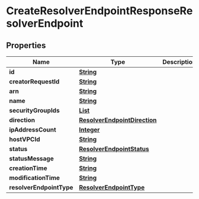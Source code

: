 

# CreateResolverEndpointResponseResolverEndpoint


## Properties

| Name | Type | Description | Notes |
|------------ | ------------- | ------------- | -------------|
|**id** | [**String**](String.md) |  |  [optional] |
|**creatorRequestId** | [**String**](String.md) |  |  [optional] |
|**arn** | [**String**](String.md) |  |  [optional] |
|**name** | [**String**](String.md) |  |  [optional] |
|**securityGroupIds** | [**List**](List.md) |  |  [optional] |
|**direction** | [**ResolverEndpointDirection**](ResolverEndpointDirection.md) |  |  [optional] |
|**ipAddressCount** | [**Integer**](Integer.md) |  |  [optional] |
|**hostVPCId** | [**String**](String.md) |  |  [optional] |
|**status** | [**ResolverEndpointStatus**](ResolverEndpointStatus.md) |  |  [optional] |
|**statusMessage** | [**String**](String.md) |  |  [optional] |
|**creationTime** | [**String**](String.md) |  |  [optional] |
|**modificationTime** | [**String**](String.md) |  |  [optional] |
|**resolverEndpointType** | [**ResolverEndpointType**](ResolverEndpointType.md) |  |  [optional] |



